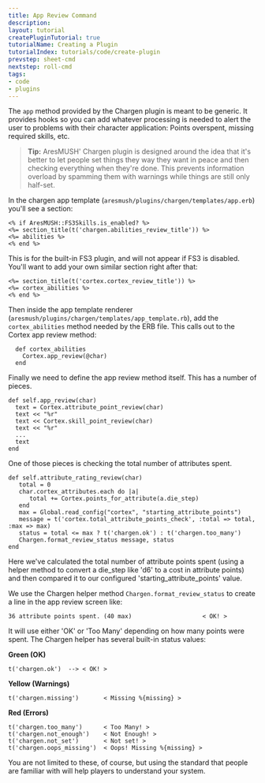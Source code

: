 ```yaml
---
title: App Review Command
description:
layout: tutorial
createPluginTutorial: true
tutorialName: Creating a Plugin
tutorialIndex: tutorials/code/create-plugin
prevstep: sheet-cmd
nextstep: roll-cmd
tags: 
- code
- plugins
---
```


The `app` method provided by the Chargen plugin is meant to be generic.  It provides hooks so you can add whatever processing is needed to alert the user to problems with their character application: Points overspent, missing required skills, etc.

> <i class="fa fa-info-circle"></i> **Tip:** AresMUSH' Chargen plugin is designed around the idea that it's better to let people set things they way they want in peace and then checking everything when they're done.  This prevents information overload by spamming them with warnings while things are still only half-set.

In the chargen app template (`aresmush/plugins/chargen/templates/app.erb`) you'll see a section:

    <% if AresMUSH::FS3Skills.is_enabled? %>
    <%= section_title(t('chargen.abilities_review_title')) %>
    <%= abilities %>      
    <% end %>

This is for the built-in FS3 plugin, and will not appear if FS3 is disabled.  You'll want to add your own similar section right after that:

    <%= section_title(t('cortex.cortex_review_title')) %>
    <%= cortex_abilities %>      
    <% end %>

Then inside the app template renderer (`aresmush/plugins/chargen/templates/app_template.rb`), add the `cortex_abilities` method needed by the ERB file.  This calls out to the Cortex app review method:

      def cortex_abilities
        Cortex.app_review(@char)
      end

Finally we need to define the app review method itself.  This has a number of pieces.  

    def self.app_review(char)
      text = Cortex.attribute_point_review(char)
      text << "%r"
      text << Cortex.skill_point_review(char)
      text << "%r"
      ...
      text
    end

One of those pieces is checking the total number of attributes spent.

    def self.attribute_rating_review(char)
       total = 0
       char.cortex_attributes.each do |a|
          total += Cortex.points_for_attribute(a.die_step)
       end
       max = Global.read_config("cortex", "starting_attribute_points")
       message = t('cortex.total_attribute_points_check', :total => total, :max => max)
       status = total <= max ? t('chargen.ok') : t('chargen.too_many')
       Chargen.format_review_status message, status
    end

Here we've calculated the total number of attribute points spent (using a helper method to convert a die_step like 'd6' to a cost in attribute points) and then compared it to our configured 'starting_attribute_points' value.  

We use the Chargen helper method `Chargen.format_review_status` to create a line in the app review screen like:

    36 attribute points spent. (40 max)                    < OK! >

It will use either 'OK' or 'Too Many' depending on how many points were spent.  The Chargen helper has several built-in status values:

**Green (OK)**

    t('chargen.ok')  --> < OK! >

**Yellow (Warnings)**

    t('chargen.missing')       < Missing %{missing} >

**Red (Errors)**

    t('chargen.too_many')      < Too Many! >
    t('chargen.not_enough')    < Not Enough! >
    t('chargen.not_set')       < Not set! >
    t('chargen.oops_missing')  < Oops! Missing %{missing} >

You are not limited to these, of course, but using the standard that people are familiar with will help players to understand your system.
